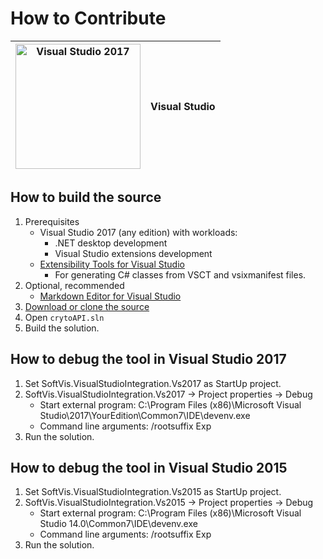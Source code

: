 
# How to Contribute


|<img alt="Visual Studio 2017" src="https://www.microsoft.com/net/images/vslogo.png" width="200">|Visual Studio|
|---|---|

## How to build the source
1. Prerequisites
   * Visual Studio 2017 (any edition) with workloads:
     * .NET desktop development
     * Visual Studio extensions development
   * [Extensibility Tools for Visual Studio](https://marketplace.visualstudio.com/items?itemName=MadsKristensen.ExtensibilityTools)
     *  For generating C# classes from VSCT and vsixmanifest files.
1. Optional, recommended
   * [Markdown Editor for Visual Studio](https://marketplace.visualstudio.com/items?itemName=MadsKristensen.MarkdownEditor)
1. [Download or clone the source](https://github.com/OFarukCaki/All-in-One-Crypto-Market-API)
1. Open `crytoAPI.sln`
1. Build the solution.

## How to debug the tool in Visual Studio 2017
1. Set SoftVis.VisualStudioIntegration.Vs2017 as StartUp project.
1. SoftVis.VisualStudioIntegration.Vs2017 -> Project properties -> Debug
   * Start external program: C:\Program Files (x86)\Microsoft Visual Studio\2017\YourEdition\Common7\IDE\devenv.exe
   * Command line arguments: /rootsuffix Exp
1. Run the solution.

## How to debug the tool in Visual Studio 2015
1. Set SoftVis.VisualStudioIntegration.Vs2015 as StartUp project.
1. SoftVis.VisualStudioIntegration.Vs2015 -> Project properties -> Debug
   * Start external program: C:\Program Files (x86)\Microsoft Visual Studio 14.0\Common7\IDE\devenv.exe
   * Command line arguments: /rootsuffix Exp
1. Run the solution.
